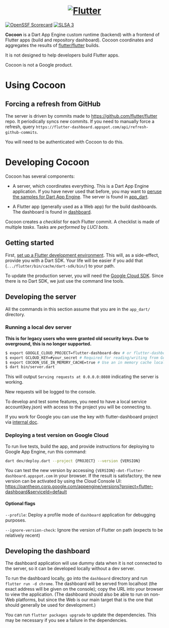 <a href="https://github.com/flutter/cocoon">
  <h1 align="center">
    <picture>
      <source media="(prefers-color-scheme: dark)" srcset="https://storage.googleapis.com/cms-storage-bucket/6e19fee6b47b36ca613f.png">
      <img alt="Flutter" src="https://storage.googleapis.com/cms-storage-bucket/c823e53b3a1a7b0d36a9.png">
    </picture>
  </h1>
</a>


[![OpenSSF Scorecard](https://api.securityscorecards.dev/projects/github.com/flutter/cocoon/badge)](https://api.securityscorecards.dev/projects/github.com/flutter/cocoon)
[![SLSA 3](https://slsa.dev/images/gh-badge-level3.svg)](https://slsa.dev)

**Cocoon** is a Dart App Engine custom runtime (backend) with a frontend
of Flutter apps (build and repository dashboard). Cocoon coordinates
and aggregates the results of [flutter/flutter](https://github.com/flutter/flutter)
builds.

It is not designed to help developers build Flutter apps.

Cocoon is not a Google product.


# Using Cocoon

## Forcing a refresh from GitHub

The server is driven by commits made to
https://github.com/flutter/flutter repo. It periodically syncs new
commits. If you need to manually force a refresh, query
`https://flutter-dashboard.appspot.com/api/refresh-github-commits`.

You will need to be authenticated with Cocoon to do this.


# Developing Cocoon

Cocoon has several components:

* A server, which coordinates everything. This is a Dart App Engine
  application. If you have never used that before, you may want to
  [peruse the samples for Dart App
  Engine](https://github.com/dart-lang/appengine_samples). The server
  is found in [app_dart](app_dart/).

* A Flutter app (generally used as a Web app) for the build
  dashboards. The dashboard is found in [dashboard](dashboard/).

Cocoon creates a _checklist_ for each Flutter commit. A checklist is
made of multiple _tasks_. Tasks are _performed_ by _LUCI bots_.


## Getting started

First, [set up a Flutter development
environment](https://github.com/flutter/flutter/blob/master/CONTRIBUTING.md#developing-for-flutter).
This will, as a side-effect, provide you with a Dart SDK. Your life
will be easier if you add that (`.../flutter/bin/cache/dart-sdk/bin/`)
to your path.

To update the production server, you will need the [Google Cloud
SDK](https://cloud.google.com/sdk/docs/quickstarts). Since there is no
Dart SDK, we just use the command line tools.


## Developing the server

All the commands in this section assume that you are in the
`app_dart/` directory.

### Running a local dev server

**This is for legacy users who were granted old security keys. Due to overground, this is no longer supported.**

```sh
$ export GOOGLE_CLOUD_PROJECT=flutter-dashboard-dev # or flutter-dashboard for prod data
$ export GCLOUD_KEY=#your_secret # Required for reading/writing from Google Cloud
$ export COCOON_USE_IN_MEMORY_CACHE=true # Use an in memory cache locally instead of redis to prevent corruption
$ dart bin/server.dart
```
This will output `Serving requests at 0.0.0.0:8080` indicating the server is working.

New requests will be logged to the console.

To develop and test some features, you need to have a local service
account(key.json) with access to the project you will be connecting to.

If you work for Google you can use the key with flutter-dashboard project
via [internal doc](https://g3doc.corp.google.com/company/teams/flutter/infrastructure/cocoon/local_development.md?cl=head#test-with-flutter-dashboard-dev-project).

### Deploying a test version on Google Cloud

To run live tests, build the app, and provide instructions for deploying to
Google App Engine, run this command:

```sh
dart dev/deploy.dart --project {PROJECT} --version {VERSION}
```

You can test the new version by accessing
`{VERSION}-dot-flutter-dashboard.appspot.com` in your browser. If the
result is satisfactory, the new version can be activated by using the
Cloud Console UI:
<https://pantheon.corp.google.com/appengine/versions?project=flutter-dashboard&serviceId=default>

#### Optional flags

`--profile`: Deploy a profile mode of `dashboard` application for debugging purposes.

`--ignore-version-check`: Ignore the version of Flutter on path (expects to be relatively recent)


## Developing the dashboard

The dashboard application will use dummy data when it is not connected
to the server, so it can be developed locally without a dev server.

To run the dashboard locally, go into the `dashboard` directory and
run `flutter run -d chrome`. The dashboard will be served from localhost
(the exact address will be given on the console); copy the URL into
your browser to view the application. (The dashboard should also be
able to run on non-Web platforms, but since the Web is our main target
that is the one that should generally be used for development.)

You can run `flutter packages upgrade` to update the dependencies.
This may be necessary if you see a failure in the dependencies.
